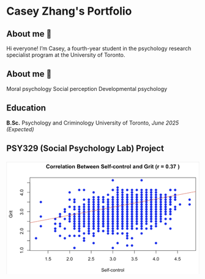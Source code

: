 # Casey Zhang's Portfolio

## About me 👋
Hi everyone! I’m Casey, a fourth-year student in the psychology research specialist program at the University of Toronto.

## About me 🧠
Moral psychology
Social perception
Developmental psychology

## Education
**B.Sc.** Psychology and Criminology
University of Toronto, *June 2025 (Expected)*

## PSY329 (Social Psychology Lab) Project
### 

![g1](/img/g1.png)
